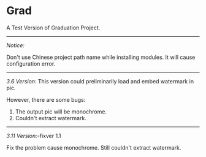 # Grad
A Test Version of Graduation Project.

----------------------------------------------------------------
*Notice:*

Don't use Chinese project path name while installing modules. It will cause configuration error.

----------------------------------------------------------------

*3.6 Version:*
This version could preliminarily load and embed watermark in pic. 

However, there are some bugs: 
  1. The output pic will be monochrome.
  2. Couldn't extract watermark.

----------------------------------------------------------------

*3.11 Version:*-fixver 1.1

Fix the problem cause monochrome. Still couldn't extract watermark.
